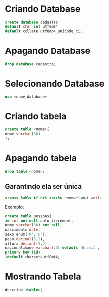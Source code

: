 # Criando Database

```sql
create database cadastro
default char set utf8mb4
default collate utf8mb4_unicode_ci;
```
# Apagando Database

```sql
drop database cadastro;
```

# Selecionando Database

```sql
use <nome_database>
```

# Criando tabela 

```sql
create table <nome>(
nome varchar(30)
);
```

# Apagando tabela
```sql
drop table <nome>;
```

## Garantindo ela ser única 

```sql
create table if not exists <nome>(test int);
```



Exemplo:

```sql
create table pessoas(
id int not null auto_increment,
nome varchar(30) not null,
nascimento date,
sexo enum('M','F'),
peso decimal(5,2),
altura decimal(3,2),
nacionalidade varchar(20) default 'Brasil',
primary key (id)
)default charset=utf8mb4;
```

# Mostrando Tabela 

```sql
describe <table>;
```


